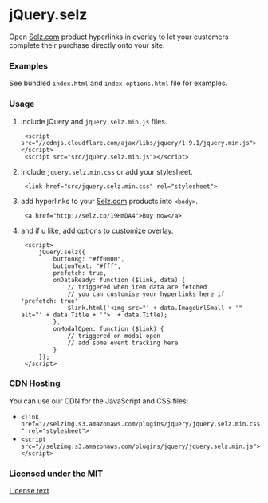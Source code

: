 # jQuery.selz

Open [Selz.com](https://selz.com) product hyperlinks in overlay to let your customers complete their purchase directly onto your site.

### Examples

See bundled `index.html` and `index.options.html` file for examples.

### Usage

1. include jQuery and `jquery.selz.min.js` files.

        <script src="//cdnjs.cloudflare.com/ajax/libs/jquery/1.9.1/jquery.min.js"></script>
        <script src="src/jquery.selz.min.js"></script>

2. include `jquery.selz.min.css` or add your stylesheet.

        <link href="src/jquery.selz.min.css" rel="stylesheet">

3. add hyperlinks to your [Selz.com](https://selz.com) products into `<body>`.

        <a href="http://selz.co/19HmDA4">Buy now</a>

4. and if u like, add options to customize overlay.

        <script>
            jQuery.selz({
                buttonBg: "#ff0000",
                buttonText: "#fff",
                prefetch: true,
                onDataReady: function ($link, data) {
                    // triggered when item data are fetched
                    // you can customise your hyperlinks here if 'prefetch: true'
                    $link.html('<img src="' + data.ImageUrlSmall + '" alt="' + data.Title + '">' + data.Title);
                },
                onModalOpen: function ($link) {
                    // triggered on modal open
                    // add some event tracking here
                }
            });
        </script>


### CDN Hosting
You can use our CDN for the JavaScript and CSS files:

- `<link href="//selzimg.s3.amazonaws.com/plugins/jquery/jquery.selz.min.css" rel="stylesheet">`
- `<script src="//selzimg.s3.amazonaws.com/plugins/jquery/jquery.selz.min.js"></script>`

### Licensed under the MIT

[License text](http://www.opensource.org/licenses/mit-license.php)
